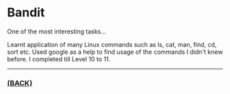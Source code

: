 # Bandit
One of the most interesting tasks...

Learnt application of many Linux commands such as ls, cat, man, find, cd, sort etc.
Used google as a help to find usage of the commands I didn't knew before. I completed till Level 10 to 11.

---

### [(BACK)](https://github.com/theamankumarsingh/amfoss-tasks)
